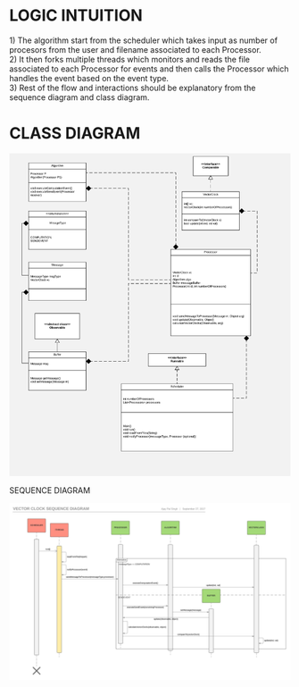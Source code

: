 <h1>LOGIC INTUITION</h1>
1) The algorithm start from the scheduler which takes input as number of procesors from the user and filename associated to  each Processor.</br>
2) It then forks multiple threads which monitors and reads the file associated to each Processor for events and then calls the Processor which handles the event based on the event type.</br>
3) Rest of the flow and interactions should be explanatory from the sequence diagram and class diagram. </br>

<h1>CLASS DIAGRAM</h1>

![Alt text](Class_Diagram.jpeg?raw=true "Class Diagram")

</h1>SEQUENCE DIAGRAM</h1>

![Alt text](Sequence_Diagram.jpeg?raw=true "Sequence Diagram")
